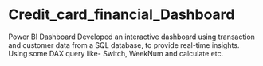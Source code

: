 # Credit_card_financial_Dashboard
Power BI Dashboard
Developed an interactive dashboard using 
transaction and customer data from a SQL database, 
to provide real-time insights.
Using some DAX query like- Switch, WeekNum and calculate etc.
